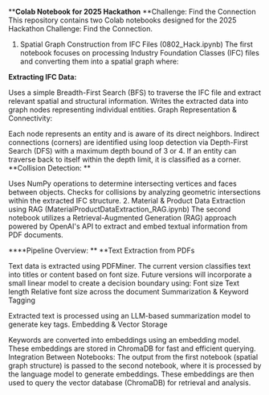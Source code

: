 ****Colab Notebook for 2025 Hackathon**
**Challenge: Find the Connection
This repository contains two Colab notebooks designed for the 2025 Hackathon Challenge: Find the Connection.

1. Spatial Graph Construction from IFC Files (0802_Hack.ipynb)
The first notebook focuses on processing Industry Foundation Classes (IFC) files and converting them into a spatial graph where:

****Extracting IFC Data:****

Uses a simple Breadth-First Search (BFS) to traverse the IFC file and extract relevant spatial and structural information.
Writes the extracted data into graph nodes representing individual entities.
Graph Representation & Connectivity:

Each node represents an entity and is aware of its direct neighbors.
Indirect connections (corners) are identified using loop detection via Depth-First Search (DFS) with a maximum depth bound of 3 or 4.
If an entity can traverse back to itself within the depth limit, it is classified as a corner.
**Collision Detection:
**

Uses NumPy operations to determine intersecting vertices and faces between objects.
Checks for collisions by analyzing geometric intersections within the extracted IFC structure.
2. Material & Product Data Extraction using RAG (MaterialProductDataExtraction_RAG.ipynb)
The second notebook utilizes a Retrieval-Augmented Generation (RAG) approach powered by OpenAI's API to extract and embed textual information from PDF documents.
    
****Pipeline Overview:
**
**Text Extraction from PDFs

Text data is extracted using PDFMiner.
The current version classifies text into titles or content based on font size.
Future versions will incorporate a small linear model to create a decision boundary using:
Font size
Text length
Relative font size across the document
Summarization & Keyword Tagging

Extracted text is processed using an LLM-based summarization model to generate key tags.
Embedding & Vector Storage

Keywords are converted into embeddings using an embedding model.
These embeddings are stored in ChromaDB for fast and efficient querying.
Integration Between Notebooks:
The output from the first notebook (spatial graph structure) is passed to the second notebook, where it is processed by the language model to generate embeddings.
These embeddings are then used to query the vector database (ChromaDB) for retrieval and analysis.

